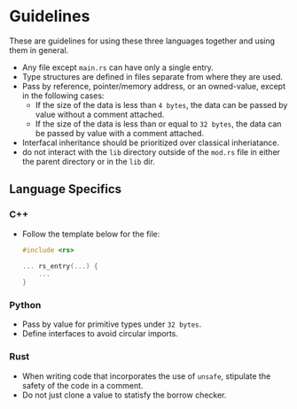 # Guidelines
These are guidelines for using these three languages together and using them in general.

* Any file except `main.rs` can have only a single entry.
* Type structures are defined in files separate from where they are used.
* Pass by reference, pointer/memory address, or an owned-value, except in the following cases:
  * If the size of the data is less than `4 bytes`, the data can be passed by value without a comment attached.
  * If the size of the data is less than or equal to `32 bytes`, the data can be passed by value with a comment attached.
* Interfacal inheritance should be prioritized over classical inheriatance.
* do not interact with the `lib` directory outside of the `mod.rs` file in either the parent directory or in the `lib` dir.

## Language Specifics

### C++
* Follow the template below for the file:
    ```cpp
    #include <rs>

    ... rs_entry(...) {
        ...
    }
    ```

### Python
* Pass by value for primitive types under `32 bytes`.
* Define interfaces to avoid circular imports.

### Rust
* When writing code that incorporates the use of `unsafe`, stipulate the safety of the code in a comment.
* Do not just clone a value to statisfy the borrow checker.